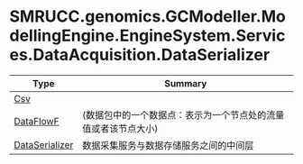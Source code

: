 ﻿
# SMRUCC.genomics.GCModeller.ModellingEngine.EngineSystem.Services.DataAcquisition.DataSerializer

|Type|Summary|
|----|-------|
|[Csv](./Csv.md)||
|[DataFlowF](./DataFlowF.md)|(数据包中的一个数据点：表示为一个节点处的流量值或者该节点大小)|
|[DataSerializer](./DataSerializer.md)|数据采集服务与数据存储服务之间的中间层|

